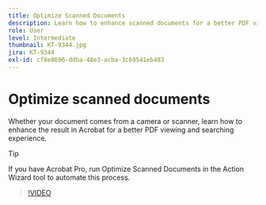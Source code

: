 ```yaml
---
title: Optimize Scanned Documents
description: Learn how to enhance scanned documents for a better PDF viewing and searching experience
role: User
level: Intermediate
thumbnail: KT-9344.jpg
jira: KT-9344
exl-id: cf8e8696-ddba-48e3-acba-3c69541eb483
---
```

# Optimize scanned documents

Whether your document comes from a camera or scanner, learn how to enhance the result in Acrobat for a better PDF viewing and searching experience. 

>[!TIP]
>
>If you have Acrobat Pro, run Optimize Scanned Documents in the Action Wizard tool to automate this process.

>[!VIDEO](https://video.tv.adobe.com/v/340823?quality=12&learn=on&hidetitle=true)
